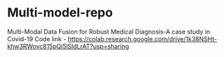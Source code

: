 # Multi-model-repo
Multi-Modal Data Fusion for Robust Medical Diagnosis-A case study in Covid-19
Code link - https://colab.research.google.com/drive/1k38NSHt-khw3RWovc815pQj5lSldLrAT?usp=sharing
